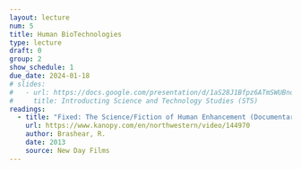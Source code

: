 ```yaml
---
layout: lecture
num: 5
title: Human BioTechnologies
type: lecture
draft: 0
group: 2
show_schedule: 1
due_date: 2024-01-18
# slides:
#   - url: https://docs.google.com/presentation/d/1aS28J1Bfpz6ATmSWUBnd45IBAXg_dG8fw7toA3xGbbI/edit?usp=sharing
#     title: Introducting Science and Technology Studies (STS)
readings:
  - title: "Fixed: The Science/Fiction of Human Enhancement (Documentary)"
    url: https://www.kanopy.com/en/northwestern/video/144970
    author: Brashear, R.
    date: 2013
    source: New Day Films
---
```


